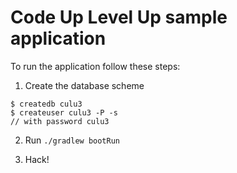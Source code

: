 # Code Up Level Up sample application

To run the application follow these steps:

1. Create the database scheme 

  ```
  $ createdb culu3
  $ createuser culu3 -P -s
  // with password culu3
  ```

2. Run `./gradlew bootRun`

3. Hack!